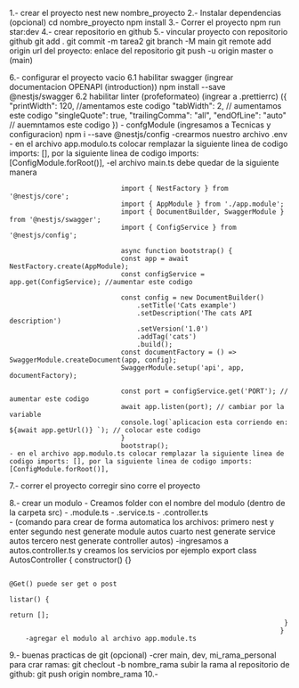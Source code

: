 1.- crear el proyecto
    nest new nombre_proyecto
2.- Instalar dependencias (opcional)
    cd nombre_proyecto
    npm install
3.- Correr el proyecto
    npm run star:dev 
4.- crear repositorio en github
5.- vincular proyecto con repositorio github
    git add .
    git commit -m tarea2
    git branch -M main
    git remote add origin url del proyecto: enlace del repositorio
    git push -u origin master o (main)

6.- configurar el proyecto vacio
    6.1 habilitar swagger (ingrear documentacion OPENAPI (introduction))  npm install --save @nestjs/swagger
    6.2 habilitar linter (profeformateo) (ingrear a .prettierrc) ({
                                                                    "printWidth": 120, //amentamos este codigo
                                                                    "tabWidth": 2, // aumentamos este codigo
                                                                    "singleQuote": true,
                                                                    "trailingComma": "all",
                                                                    "endOfLine": "auto" // auemntamos este codigo
                                                                    })
    - confgModule (ingresamos a Tecnicas y configuracion)  npm i --save @nestjs/config
        -crearmos nuestro archivo .env
    - en el archivo app.modulo.ts colocar remplazar la siguiente linea de codigo imports: [], por la siguiente linea de codigo imports: [ConfigModule.forRoot()],
            -el archivo main.ts debe quedar de la siguiente manera
            
                                import { NestFactory } from '@nestjs/core';
                                import { AppModule } from './app.module';
                                import { DocumentBuilder, SwaggerModule } from '@nestjs/swagger';
                                import { ConfigService } from '@nestjs/config';

                                async function bootstrap() {
                                const app = await NestFactory.create(AppModule);
                                const configService = app.get(ConfigService); //aumentar este codigo

                                const config = new DocumentBuilder()
                                    .setTitle('Cats example')
                                    .setDescription('The cats API description')
                                    .setVersion('1.0')
                                    .addTag('cats')
                                    .build();
                                const documentFactory = () => SwaggerModule.createDocument(app, config);
                                SwaggerModule.setup('api', app, documentFactory);

                                const port = configService.get('PORT'); // aumentar este codigo
                                await app.listen(port); // cambiar por la variable 
                                console.log(`aplicacion esta corriendo en: ${await app.getUrl()} `); // colocar este codigo
                                }
                                bootstrap();
	- en el archivo app.modulo.ts colocar remplazar la siguiente linea de codigo imports: [], por la siguiente linea de codigo imports: [ConfigModule.forRoot()],
                
7.- correr el proyecto
    corregir sino corre el proyecto

8.- crear un modulo
    - Creamos folder con el nombre del modulo (dentro de la carpeta src)
        - .module.ts
        - .service.ts
        - .controller.ts        
        - (comando para crear de forma automatica los archivos: primero nest y enter
                                                                segundo nest generate module autos
                                                                cuarto nest generate service autos
                                                                tercero nest generate controller autos)
        -ingresamos a autos.controller.ts y creamos los servicios por ejemplo
                                                                export class AutosController {
                                                                     constructor() {}

                                                                         @Get() puede ser get o post
                                                                         listar() {
                                                                             return [];
                                                                         }
                                                                        }
        -agregar el modulo al archivo app.module.ts
9.- buenas practicas de git 	(opcional)
    -crer main, dev, mi_rama_personal
        para crar ramas: git checlout -b nombre_rama
        subir la rama al repositorio de github: git push origin nombre_rama 
10.- 

